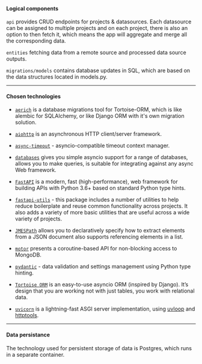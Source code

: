 #### Logical components

`api` provides CRUD endpoints for projects & datasources. Each datasource can be assigned to multiple projects and on each project, there is also an option to then fetch it, which means the app will aggregate and merge all the corresponding data.

`entities` fetching data from a remote source and processed data source outputs.

`migrations/models` contains database updates in SQL, which are based on the data structures located in models.py.

---

#### Chosen technologies

- [`aerich`](https://pypi.org/project/aerich/) is a database migrations tool for Tortoise-ORM, which is like alembic for SQLAlchemy, or like Django ORM with it's own migration solution.

- [`aiohttp`](https://pypi.org/project/aiohttp/) is an asynchronous HTTP client/server framework.

- [`async-timeout`](https://pypi.org/project/async-timeout/) - asyncio-compatible timeout context manager.

- [`databases`](https://pypi.org/project/databases/) gives you simple asyncio support for a range of databases, allows you to make queries, is suitable for integrating against any async Web framework.

- [`FastAPI`](https://pypi.org/project/fastapi/) is a modern, fast (high-performance), web framework for building APIs with Python 3.6+ based on standard Python type hints.
 
- [`fastapi-utils`](https://pypi.org/project/fastapi-utils/) - this package includes a number of utilities to help reduce boilerplate and reuse common functionality across projects. It also adds a variety of more basic utilities that are useful across a wide variety of projects.

- [`JMESPath`](https://pypi.org/project/jmespath/) allows you to declaratively specify how to extract elements from a JSON document also supports referencing elements in a list.
 
- [`motor`](https://pypi.org/project/motor/) presents a coroutine-based API for non-blocking access to MongoDB.

- [`pydantic`](https://pypi.org/project/pydantic/) - data validation and settings management using Python type hinting.

- [`Tortoise ORM`](https://pypi.org/project/tortoise-orm/) is an easy-to-use asyncio ORM (inspired by Django). It’s design that you are working not with just tables, you work with relational data.
 
- [`uvicorn`](https://pypi.org/project/uvicorn/) is a lightning-fast ASGI server implementation, using [uvloop](https://github.com/MagicStack/uvloop) and [httptools](https://github.com/MagicStack/httptools).

---

#### Data persistance

The technology used for persistent storage of data is Postgres, which runs in a separate container.